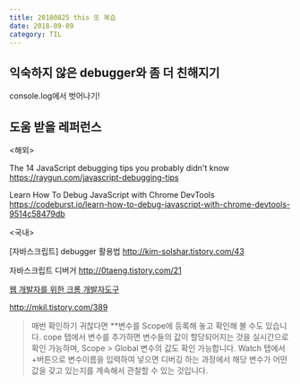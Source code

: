 ```yaml
---
title: 20180825 this 또 복습
date: 2018-09-09
category: TIL
---
```


## 익숙하지 않은 debugger와 좀 더 친해지기

console.log에서 벗어나기!

## 도움 받을 레퍼런스

<해외>

The 14 JavaScript debugging tips you probably didn't know https://raygun.com/javascript-debugging-tips

Learn How To Debug JavaScript with Chrome DevTools https://codeburst.io/learn-how-to-debug-javascript-with-chrome-devtools-9514c58479db

<국내>

[자바스크립트] debugger 활용법 http://kim-solshar.tistory.com/43

자바스크립트 디버거 http://0taeng.tistory.com/21

[웹 개발자를 위한 크롬 개발자도구](http://shiren.github.io/2016-03-23-%EC%9B%B9%EA%B0%9C%EB%B0%9C%EC%9E%90%EB%A5%BC-%EC%9C%84%ED%95%9C-%ED%81%AC%EB%A1%AC-%EA%B0%9C%EB%B0%9C%EC%9E%90-%EB%8F%84%EA%B5%AC/)

http://mkil.tistory.com/389

> 매번 확인하기 귀찮다면 \*\*변수를 Scope에 등록해 놓고 확인해 볼 수도 있습니다. cope 탭에서 변수를 추가하면 변수들의 값이 할당되어지는 것을 실시간으로 확인 가능하며, Scope > Global 변수의 값도 확인 가능합니다. Watch 탭에서 +버튼으로 변수이름을 입력하여 넣으면 디버깅 하는 과정에서 해당 변수가 어떤 값을 갖고 있는지를 계속해서 관찰할 수 있는 것입니다.
